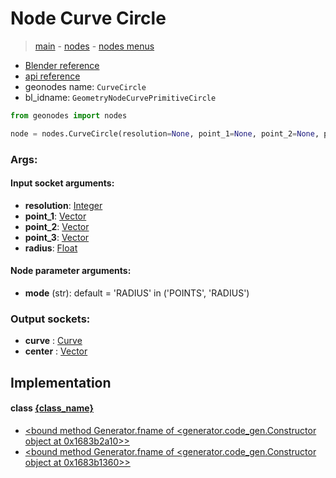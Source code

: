# Node Curve Circle

> [main](../structure.md) - [nodes](nodes.md) - [nodes menus](nodes_menus.md)

- [Blender reference](https://docs.blender.org/manual/en/latest/modeling/geometry_nodes/curve_primitives/curve_circle.html)
- [api reference](https://docs.blender.org/api/current/bpy.types.GeometryNodeCurvePrimitiveCircle.html)
- geonodes name: `CurveCircle`
- bl_idname: `GeometryNodeCurvePrimitiveCircle`

```python
from geonodes import nodes

node = nodes.CurveCircle(resolution=None, point_1=None, point_2=None, point_3=None, radius=None, mode='RADIUS')
```

### Args:

#### Input socket arguments:

- **resolution**: [Integer](Integer.md)
- **point_1**: [Vector](Vector.md)
- **point_2**: [Vector](Vector.md)
- **point_3**: [Vector](Vector.md)
- **radius**: [Float](Float.md)

#### Node parameter arguments:

- **mode** (str): default = 'RADIUS' in ('POINTS', 'RADIUS')

### Output sockets:

- **curve** : [Curve](Curve.md)
- **center** : [Vector](Vector.md)

## Implementation

#### class [{class_name}]({class_name}.md)

 - [<bound method Generator.fname of <generator.code_gen.Constructor object at 0x1683b2a10>>](Curve.md#Circle-classmethod)
 - [<bound method Generator.fname of <generator.code_gen.Constructor object at 0x1683b1360>>](Curve.md#CircleFromPoints-classmethod)
